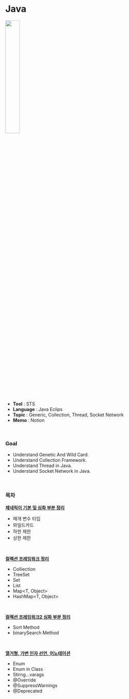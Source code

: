 # Java

<img src="https://user-images.githubusercontent.com/53969142/94687170-d630c500-0366-11eb-86e2-d702d308106a.png" width="30%">

- **Tool** : STS
- **Language** : Java Eclips
- **Topic** : Generic, Collection, Thread, Socket Network
- **Memo** : Notion

</br>

### Goal
- Understand Genetic And Wild Card.
- Understand Collection Framework.
- Understand Thread in Java.
- Understand Socket Network in Java.

</br>

### 목차
**[제네릭이 기본 및 심화 부분 정리](https://github.com/ym1085/Java-Studying/blob/main/java-advanced-studying/src/com/java/study/generic/advance/README.md)**
  - <E> 매개 변수 타입
  - <?> 와일드카드
  - <? super T> 하한 제한
  - <? extends T> 상한 제한

</br>

**[컬렉션 프레임워크 정리](https://github.com/ym1085/Java-Studying/blob/main/java-advanced-studying/src/com/java/study/collection/README.md)**
  - Colliection<E>
  - TreeSet<E>
  - Set<E>
  - List<E>
  - Map<T, Object>
  - HashMap<T, Object>
 
</br>

**[컬렉션 프레임워크2 심화 부분 정리](https://github.com/ym1085/Java-Studying/blob/main/java-advanced-studying/src/com/java/study/algorithm/README.md)**
  - Sort Method
  - binarySearch Method

</br>

**[열거형, 가변 인자 선언, 어노테이션](https://github.com/ym1085/Java-Studying/blob/main/java-advanced-studying/src/com/java/study/enumexam/README.md)**
  - Enum
  - Enum in Class
  - Stirng...varags
  - @Override
  - @SuppressWarnings 
  - @Deprecated
